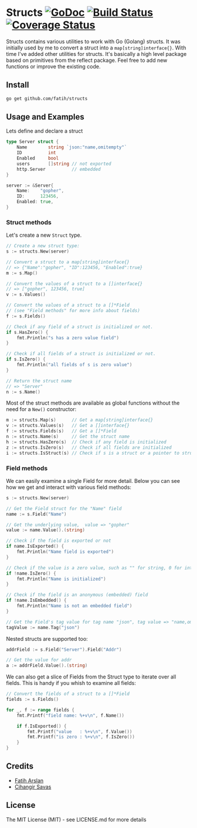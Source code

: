 # Structs [![GoDoc](https://godoc.org/github.com/fatih/structs?status.svg)](http://godoc.org/github.com/fatih/structs) [![Build Status](https://travis-ci.org/fatih/structs.svg)](https://travis-ci.org/fatih/structs) [![Coverage Status](https://img.shields.io/coveralls/fatih/structs.svg)](https://coveralls.io/r/fatih/structs)

Structs contains various utilities to work with Go (Golang) structs. It was
initially used by me to convert a struct into a `map[string]interface{}`. With
time I've added other utilities for structs.  It's basically a high level
package based on primitives from the reflect package. Feel free to add new
functions or improve the existing code.

## Install

```bash
go get github.com/fatih/structs
```

## Usage and Examples

Lets define and declare a struct

```go
type Server struct {
	Name        string `json:"name,omitempty"`
	ID          int
	Enabled     bool
	users       []string // not exported
	http.Server          // embedded
}

server := &Server{
	Name:    "gopher",
	ID:      123456,
	Enabled: true,
}
```

### Struct methods

Let's create a new `Struct` type. 

```go
// Create a new struct type:
s := structs.New(server)

// Convert a struct to a map[string]interface{}
// => {"Name":"gopher", "ID":123456, "Enabled":true}
m := s.Map()

// Convert the values of a struct to a []interface{}
// => ["gopher", 123456, true]
v := s.Values()

// Convert the values of a struct to a []*Field
// (see "Field methods" for more info about fields)
f := s.Fields()

// Check if any field of a struct is initialized or not.
if s.HasZero() {
    fmt.Println("s has a zero value field")
}

// Check if all fields of a struct is initialized or not.
if s.IsZero() {
    fmt.Println("all fields of s is zero value")
}

// Return the struct name
// => "Server"
n := s.Name()
```

Most of the struct methods are available as global functions without the need
for a `New()` constructor:

```go
m := structs.Map(s)      // Get a map[string]interface{}
v := structs.Values(s)   // Get a []interface{}
f := structs.Fields(s)   // Get a []*Field
n := structs.Name(s)     // Get the struct name
h := structs.HasZero(s)  // Check if any field is initialized
z := structs.IsZero(s)   // Check if all fields are initialized
i := structs.IsStruct(s) // Check if s is a struct or a pointer to struct
```

### Field methods

We can easily examine a single Field for more detail. Below you can see how we
get and interact with various field methods:


```go
s := structs.New(server)

// Get the Field struct for the "Name" field
name := s.Field("Name")

// Get the underlying value,  value => "gopher"
value := name.Value().(string)

// Check if the field is exported or not
if name.IsExported() {
	fmt.Println("Name field is exported")
}

// Check if the value is a zero value, such as "" for string, 0 for int
if !name.IsZero() {
	fmt.Println("Name is initialized")
}

// Check if the field is an anonymous (embedded) field
if !name.IsEmbedded() {
	fmt.Println("Name is not an embedded field")
}

// Get the Field's tag value for tag name "json", tag value => "name,omitempty"
tagValue := name.Tag("json")
```

Nested structs are supported too:

```go
addrField := s.Field("Server").Field("Addr")

// Get the value for addr
a := addrField.Value().(string)
```

We can also get a slice of Fields from the Struct type to iterate over all
fields. This is handy if you whish to examine all fields:

```go
// Convert the fields of a struct to a []*Field
fields := s.Fields()

for _, f := range fields {
	fmt.Printf("field name: %+v\n", f.Name())

	if f.IsExported() {
		fmt.Printf("value   : %+v\n", f.Value())
		fmt.Printf("is zero : %+v\n", f.IsZero())
	}
}
```

## Credits

 * [Fatih Arslan](https://github.com/fatih)
 * [Cihangir Savas](https://github.com/cihangir)

## License

The MIT License (MIT) - see LICENSE.md for more details


